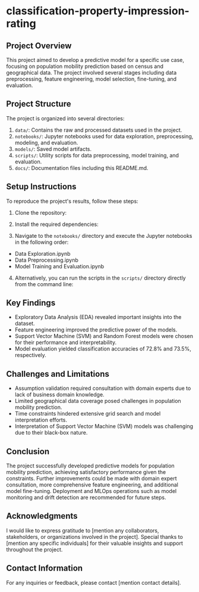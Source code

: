 # classification-property-impression-rating

## Project Overview
This project aimed to develop a predictive model for a specific use case, focusing on population mobility prediction based on census and geographical data. The project involved several stages including data preprocessing, feature engineering, model selection, fine-tuning, and evaluation.

## Project Structure
The project is organized into several directories:

1. `data/`: Contains the raw and processed datasets used in the project.
2. `notebooks/`: Jupyter notebooks used for data exploration, preprocessing, modeling, and evaluation.
3. `models/`: Saved model artifacts.
4. `scripts/`: Utility scripts for data preprocessing, model training, and evaluation.
5. `docs/`: Documentation files including this README.md.

## Setup Instructions
To reproduce the project's results, follow these steps:

1. Clone the repository:

2. Install the required dependencies:

3. Navigate to the `notebooks/` directory and execute the Jupyter notebooks in the following order:
- Data Exploration.ipynb
- Data Preprocessing.ipynb
- Model Training and Evaluation.ipynb

4. Alternatively, you can run the scripts in the `scripts/` directory directly from the command line:

## Key Findings
- Exploratory Data Analysis (EDA) revealed important insights into the dataset.
- Feature engineering improved the predictive power of the models.
- Support Vector Machine (SVM) and Random Forest models were chosen for their performance and interpretability.
- Model evaluation yielded classification accuracies of 72.8% and 73.5%, respectively.

## Challenges and Limitations
- Assumption validation required consultation with domain experts due to lack of business domain knowledge.
- Limited geographical data coverage posed challenges in population mobility prediction.
- Time constraints hindered extensive grid search and model interpretation efforts.
- Interpretation of Support Vector Machine (SVM) models was challenging due to their black-box nature.

## Conclusion
The project successfully developed predictive models for population mobility prediction, achieving satisfactory performance given the constraints. Further improvements could be made with domain expert consultation, more comprehensive feature engineering, and additional model fine-tuning. Deployment and MLOps operations such as model monitoring and drift detection are recommended for future steps.

## Acknowledgments
I would like to express gratitude to [mention any collaborators, stakeholders, or organizations involved in the project]. Special thanks to [mention any specific individuals] for their valuable insights and support throughout the project.

## Contact Information
For any inquiries or feedback, please contact [mention contact details].

